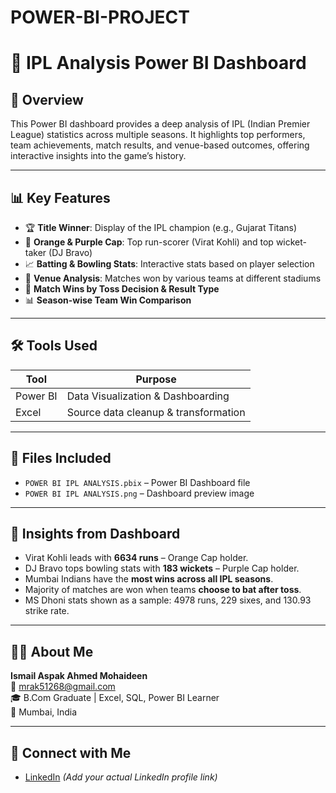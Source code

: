# POWER-BI-PROJECT  
# 🏏 IPL Analysis Power BI Dashboard

## 📌 Overview  
This Power BI dashboard provides a deep analysis of IPL (Indian Premier League) statistics across multiple seasons. It highlights top performers, team achievements, match results, and venue-based outcomes, offering interactive insights into the game’s history.

---

## 📊 Key Features  
- 🏆 **Title Winner**: Display of the IPL champion (e.g., Gujarat Titans)  
- 🧢 **Orange & Purple Cap**: Top run-scorer (Virat Kohli) and top wicket-taker (DJ Bravo)  
- 📈 **Batting & Bowling Stats**: Interactive stats based on player selection  
- 📍 **Venue Analysis**: Matches won by various teams at different stadiums  
- 🎯 **Match Wins by Toss Decision & Result Type**  
- 📊 **Season-wise Team Win Comparison**  

---

## 🛠 Tools Used  
| Tool       | Purpose                             |
|------------|-------------------------------------|
| Power BI   | Data Visualization & Dashboarding   |
| Excel      | Source data cleanup & transformation |

---

## 📁 Files Included  
- `POWER BI IPL ANALYSIS.pbix` – Power BI Dashboard file  
- `POWER BI IPL ANALYSIS.png` – Dashboard preview image  

---

## 🎯 Insights from Dashboard  
- Virat Kohli leads with **6634 runs** – Orange Cap holder.  
- DJ Bravo tops bowling stats with **183 wickets** – Purple Cap holder.  
- Mumbai Indians have the **most wins across all IPL seasons**.  
- Majority of matches are won when teams **choose to bat after toss**.  
- MS Dhoni stats shown as a sample: 4978 runs, 229 sixes, and 130.93 strike rate.  

---

## 🙋‍♂️ About Me  
**Ismail Aspak Ahmed Mohaideen**  
📧 mrak51268@gmail.com  
🎓 B.Com Graduate | Excel, SQL, Power BI Learner  
📍 Mumbai, India  

---

## 🔗 Connect with Me  
- [LinkedIn](https://www.linkedin.com) *(Add your actual LinkedIn profile link)*
